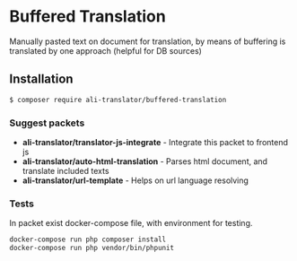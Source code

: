 # Buffered Translation

Manually pasted text on document for translation, by means of buffering is translated by one approach (helpful for DB sources)

## Installation

```bash
$ composer require ali-translator/buffered-translation
```
### Suggest packets
* <b>ali-translator/translator-js-integrate</b> - Integrate this packet to frontend js
* <b>ali-translator/auto-html-translation</b> - Parses html document, and translate included texts
* <b>ali-translator/url-template</b> - Helps on url language resolving

### Tests
In packet exist docker-compose file, with environment for testing.
```bash
docker-compose run php composer install
docker-compose run php vendor/bin/phpunit
```
